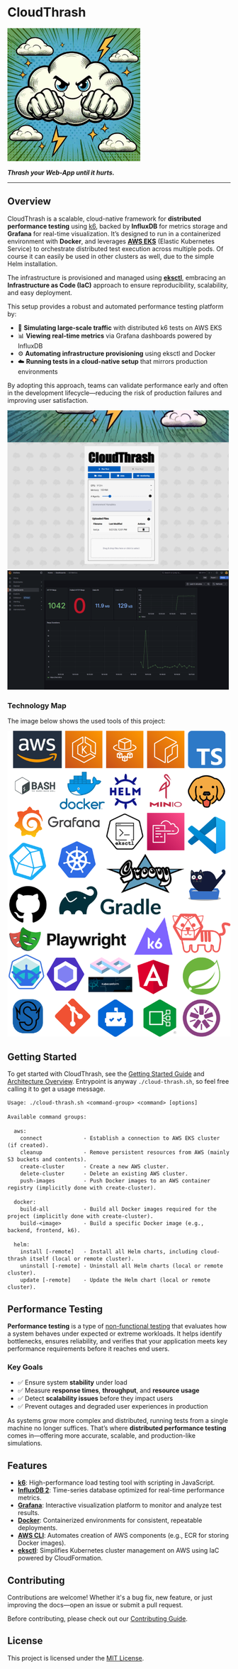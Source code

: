 # CloudThrash

<img src="docs/images/logo.jpg" alt="Logo" width="300" height="300">

**_Thrash your Web-App until it hurts._**

---

## Overview

CloudThrash is a scalable, cloud-native framework for **distributed performance testing** using [k6](https://k6.io), backed by **InfluxDB** for metrics storage and **Grafana** for real-time visualization. It’s designed to run in a containerized environment with **Docker**, and leverages **[AWS EKS](https://aws.amazon.com/eks/)** (Elastic Kubernetes Service) to orchestrate distributed test execution across multiple pods. Of course it can easily be used in other clusters as well, due to the simple Helm installation.

The infrastructure is provisioned and managed using **[eksctl](https://eksctl.io/)**, embracing an **Infrastructure as Code (IaC)** approach to ensure reproducibility, scalability, and easy deployment.

This setup provides a robust and automated performance testing platform by:

- 🧪 **Simulating large-scale traffic** with distributed k6 tests on AWS EKS  
- 📊 **Viewing real-time metrics** via Grafana dashboards powered by InfluxDB  
- ⚙️ **Automating infrastructure provisioning** using eksctl and Docker  
- ☁️ **Running tests in a cloud-native setup** that mirrors production environments  

By adopting this approach, teams can validate performance early and often in the development lifecycle—reducing the risk of production failures and improving user satisfaction.

<img src="docs/images/screenshot.png" alt="Screenshot" width="500" />
<img src="docs/images/screenshot2.png" alt="Screenshot" width="500" />

### Technology Map

The image below shows the used tools of this project:

![](docs/images/technology-map.drawio.png)

## Getting Started

To get started with CloudThrash, see the [Getting Started Guide](docs/getting-started.md) and [Architecture Overview](docs/architecture.md).
Entrypoint is anyway `./cloud-thrash.sh`, so feel free calling it to get a usage message.

```plaintext
Usage: ./cloud-thrash.sh <command-group> <command> [options]

Available command groups:

  aws:
    connect             - Establish a connection to AWS EKS cluster (if created).
    cleanup             - Remove persistent resources from AWS (mainly S3 buckets and contents).
    create-cluster      - Create a new AWS cluster.
    delete-cluster      - Delete an existing AWS cluster.
    push-images         - Push Docker images to an AWS container registry (implicitly done with create-cluster).

  docker:
    build-all           - Build all Docker images required for the project (implicitly done with create-cluster).
    build-<image>       - Build a specific Docker image (e.g., backend, frontend, k6).

  helm:
    install [-remote]   - Install all Helm charts, including cloud-thrash itself (local or remote cluster).
    uninstall [-remote] - Uninstall all Helm charts (local or remote cluster).
    update [-remote]    - Update the Helm chart (local or remote cluster).
```

## Performance Testing

**Performance testing** is a type of [non-functional testing](https://en.wikipedia.org/wiki/Non-functional_testing) that evaluates how a system behaves under expected or extreme workloads. It helps identify bottlenecks, ensures reliability, and verifies that your application meets key performance requirements before it reaches end users.

### Key Goals

- ✅ Ensure system **stability** under load  
- ✅ Measure **response times**, **throughput**, and **resource usage**  
- ✅ Detect **scalability issues** before they impact users  
- ✅ Prevent outages and degraded user experiences in production  

As systems grow more complex and distributed, running tests from a single machine no longer suffices. That’s where **distributed performance testing** comes in—offering more accurate, scalable, and production-like simulations.

## Features

- **[k6](https://k6.io)**: High-performance load testing tool with scripting in JavaScript.
- **[InfluxDB 2](https://www.influxdata.com/)**: Time-series database optimized for real-time performance metrics.
- **[Grafana](https://grafana.com/)**: Interactive visualization platform to monitor and analyze test results.
- **[Docker](https://www.docker.com/)**: Containerized environments for consistent, repeatable deployments.
- **[AWS CLI](https://docs.aws.amazon.com/cli/latest/userguide/cli-chap-welcome.html)**: Automates creation of AWS components (e.g., ECR for storing Docker images).
- **[eksctl](https://eksctl.io/)**: Simplifies Kubernetes cluster management on AWS using IaC powered by CloudFormation.

## Contributing

Contributions are welcome! Whether it's a bug fix, new feature, or just improving the docs—open an issue or submit a pull request.

Before contributing, please check out our [Contributing Guide](CONTRIBUTING.md).

## License

This project is licensed under the [MIT License](LICENSE).

